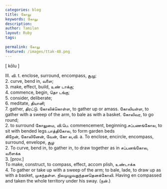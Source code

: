 ```yaml
---
categories: blog
title: கோலு
keywords: கோலு
description: 
author: Tamilan
layout: Ruby
tags: 
 
permalink: கோலு
featured: /images/ttak-48.png
---
```

  
[ kōlu ]  
  
III. வி. t. enclose, surround, encompass, சூழு;  
2. curve, bend in, வளை;  
3. make, effect, build, உண் டாக்கு;  
4. commence, begin, தொ டங்கு;  
5. consider, deliberate;  
6. meditate, தியானி;  
7. gather, திரட்டு. கோலிக்கொள்ள, to gather up or amass. கோலியள்ள, to gather with a sweep of the arm, to bale as with a basket. கோலிவர, to go round;  
2. to surround கோலுமை, வி.பெ. commencement, beginning.சப்பணங்கோல, to sit with bended legs.பாத்திகோல, to form garden beds  
கிறேன், கோலினேன், வேன், கோ ல,வி. a. To enclose, encircle, encompass, surround, envelope, சூழ  
2. To curve, bend in, to gather in, to draw together as in சப்பனங்கோல, வளைக்க  
3. [prov.]  
To make, construct, to compass, effect, accom plish, உண்டாக்க  
4. To gather or take up with a sweep of the arm; to bale, lade, to draw up as with a basket, முகந்தள்ள. நிலமுழுவதுந்தனதெனக்கோலி. Having en compassed and taken the whole territory under his sway. (நன்.)